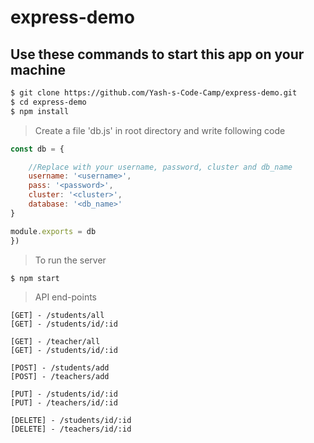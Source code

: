 # express-demo

## Use these commands to start this app on your machine

```sh
$ git clone https://github.com/Yash-s-Code-Camp/express-demo.git
$ cd express-demo
$ npm install
```
> Create a file 'db.js' in root directory and write following code

```javascript
const db = {

    //Replace with your username, password, cluster and db_name
    username: '<username>',
    pass: '<password>',
    cluster: '<cluster>',
    database: '<db_name>'
}

module.exports = db
})
```

> To run the server

```sh
$ npm start
```


> API end-points

```
[GET] - /students/all
[GET] - /students/id/:id

[GET] - /teacher/all
[GET] - /students/id/:id

[POST] - /students/add
[POST] - /teachers/add

[PUT] - /students/id/:id
[PUT] - /teachers/id/:id

[DELETE] - /students/id/:id
[DELETE] - /teachers/id/:id

```
